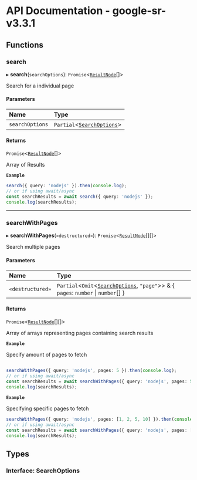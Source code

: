 # API Documentation - google-sr-v3.3.1

## Functions

### search

▸ **search**(`searchOptions`): `Promise`\<[`ResultNode`](#resultnode)[]\>

Search for a individual page

#### Parameters

| Name | Type |
| :------ | :------ |
| `searchOptions` | `Partial`\<[`SearchOptions`](interfaces/SearchOptions.md)\> |

#### Returns

`Promise`\<[`ResultNode`](#resultnode)[]\>

Array of Results

**`Example`**

```ts
search({ query: 'nodejs' }).then(console.log);
// or if using await/async
const searchResults = await search({ query: 'nodejs' });
console.log(searchResults);
```
___

### searchWithPages

▸ **searchWithPages**(`«destructured»`): `Promise`\<[`ResultNode`](#resultnode)[][]\>

Search multiple pages

#### Parameters

| Name | Type |
| :------ | :------ |
| `«destructured»` | `Partial`\<`Omit`\<[`SearchOptions`](interfaces/SearchOptions.md), ``"page"``\>\> & \{ `pages`: `number` \| `number`[]  } |

#### Returns

`Promise`\<[`ResultNode`](#resultnode)[][]\>

Array of arrays representing pages containing search results

**`Example`**

Specify amount of pages to fetch

```ts

searchWithPages({ query: 'nodejs', pages: 5 }).then(console.log);
// or if using await/async
const searchResults = await searchWithPages({ query: 'nodejs', pages: 5 });
console.log(searchResults);
```

**`Example`**

Specifying specific pages to fetch

```ts
searchWithPages({ query: 'nodejs', pages: [1, 2, 5, 10] }).then(console.log);
// or if using await/async
const searchResults = await searchWithPages({ query: 'nodejs', pages: [1, 2, 5, 10] });
console.log(searchResults);
```


## Types

### Interface: SearchOptions